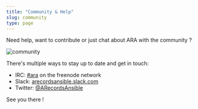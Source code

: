 ```yaml
---
title: "Community & Help"
slug: community
type: page
---
```


Need help, want to contribute or just chat about ARA with the community ?

![community](/static/ansiblefest-community.png)

There's multiple ways to stay up to date and get in touch:

- IRC: [#ara](https://webchat.freenode.net/?channels=#ara) on the freenode network
- Slack: [arecordsansible.slack.com](https://join.slack.com/t/arecordsansible/shared_invite/enQtMjMxNzI4ODAxMDQxLTU2NTU3YjMwYzRlYmRkZTVjZTFiOWIxNjE5NGRhMDQ3ZTgzZmQyZTY2NzY5YmZmNDA5ZWY4YTY1Y2Y1ODBmNzc)
- Twitter: [@ARecordsAnsible](https://twitter.com/RecordsAnsible)

See you there !

